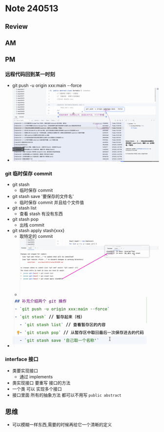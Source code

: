# Note 240513

## Review

## AM

## PM
### 远程代码回到某一时刻
- git push -u origin xxx:main --force
- ![img.png](img.png)

### git 临时保存 commit
- git stash
  - 临时保存 commit
- git stash save '要保存的文件名'
  - 临时保存 commit 并且给个文件值
- git stash list
  - 查看 stash 有没有东西
- git stash pop
  - 出栈 commit
- git stash apply stash{xxx}
  - 取特定的 commit 
  - ![img_2.png](img_2.png)
- ![img_1.png](img_1.png)

### interface 接口
- 类要实现接口
  - 通过 implements 
- 类实现接口 要重写 接口的方法
- 一个类 可以 实现多个接口
- 接口里面 所有的抽象方法 都可以不用写 `public abstract`
## 思维
- 可以模糊一样东西,需要的时候再给它一个清晰的定义